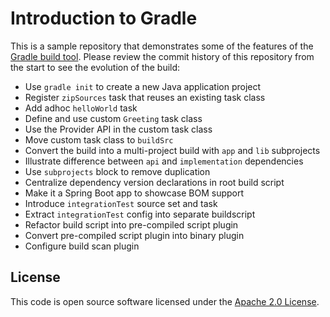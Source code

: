 # Introduction to Gradle

This is a sample repository that demonstrates some of the features of the [Gradle build tool](https://gradle.org).
Please review the commit history of this repository from the start to see the evolution of the build:

- Use `gradle init` to create a new Java application project
- Register `zipSources` task that reuses an existing task class
- Add adhoc `helloWorld` task
- Define and use custom `Greeting` task class
- Use the Provider API in the custom task class
- Move custom task class to `buildSrc`
- Convert the build into a multi-project build with `app` and `lib` subprojects
- Illustrate difference between `api` and `implementation` dependencies
- Use `subprojects` block to remove duplication
- Centralize dependency version declarations in root build script
- Make it a Spring Boot app to showcase BOM support
- Introduce `integrationTest` source set and task
- Extract `integrationTest` config into separate buildscript
- Refactor build script into pre-compiled script plugin
- Convert pre-compiled script plugin into binary plugin
- Configure build scan plugin

## License

This code is open source software licensed under the [Apache 2.0 License](LICENSE.txt).

